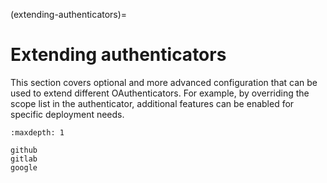 (extending-authenticators)=

# Extending authenticators

This section covers optional and more advanced configuration that can be used to
extend different OAuthenticators. For example, by overriding the scope list in
the authenticator, additional features can be enabled for specific deployment
needs.

```{toctree}
:maxdepth: 1

github
gitlab
google
```
